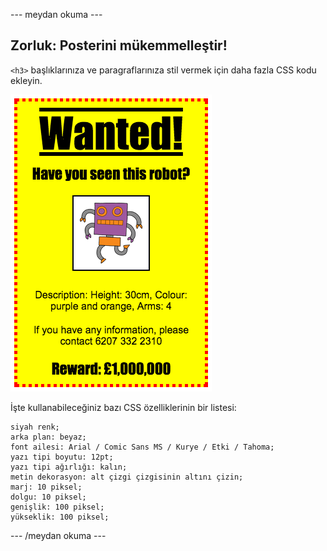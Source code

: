\--- meydan okuma \---

## Zorluk: Posterini mükemmelleştir!

`<h3>` başlıklarınıza ve paragraflarınıza stil vermek için daha fazla CSS kodu ekleyin.

![ekran görüntüsü](images/wanted-final.png)

İşte kullanabileceğiniz bazı CSS özelliklerinin bir listesi:

    siyah renk;
    arka plan: beyaz;
    font ailesi: Arial / Comic Sans MS / Kurye / Etki / Tahoma;
    yazı tipi boyutu: 12pt;
    yazı tipi ağırlığı: kalın;
    metin dekorasyon: alt çizgi çizgisinin altını çizin;
    marj: 10 piksel;
    dolgu: 10 piksel;
    genişlik: 100 piksel;
    yükseklik: 100 piksel;
    

\--- /meydan okuma \---